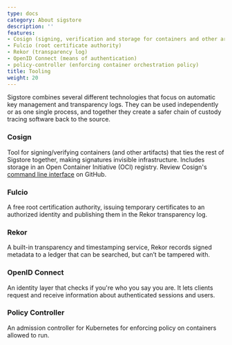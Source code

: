 ```yaml
---
type: docs
category: About sigstore
description: ''
features:
- Cosign (signing, verification and storage for containers and other artifacts)
- Fulcio (root certificate authority)
- Rekor (transparency log)
- OpenID Connect (means of authentication)
- policy-controller (enforcing container orchestration policy)
title: Tooling
weight: 20
---
```


Sigstore combines several different technologies that focus on automatic key management and transparency logs. They can be used independently or as one single process, and together they create a safer chain of custody tracing software back to the source.

<list :items="features" type="info"></list>

### Cosign

Tool for signing/verifying containers (and other artifacts) that ties the rest of Sigstore together, making signatures invisible infrastructure. Includes storage in an Open Container Initiative (OCI) registry. Review Cosign's [command line interface](https://github.com/sigstore/cosign/tree/main/doc) on GitHub.

### Fulcio

A free root certification authority, issuing temporary certificates to an authorized identity and publishing them in the Rekor transparency log.

### Rekor

A built-in transparency and timestamping service, Rekor records signed metadata to a ledger that can be searched, but can’t be tampered with.

### OpenID Connect

An identity layer that checks if you're who you say you are. It lets clients request and receive information about authenticated sessions and users.

### Policy Controller

An admission controller for Kubernetes for enforcing policy on
containers allowed to run.
